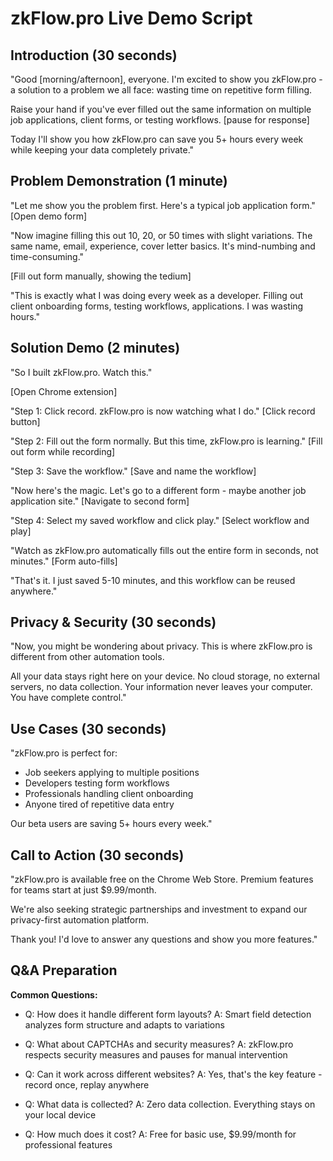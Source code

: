 # zkFlow.pro Live Demo Script

## Introduction (30 seconds)
"Good [morning/afternoon], everyone. I'm excited to show you zkFlow.pro - a solution to a problem we all face: wasting time on repetitive form filling.

Raise your hand if you've ever filled out the same information on multiple job applications, client forms, or testing workflows. [pause for response]

Today I'll show you how zkFlow.pro can save you 5+ hours every week while keeping your data completely private."

## Problem Demonstration (1 minute)
"Let me show you the problem first. Here's a typical job application form."
[Open demo form]

"Now imagine filling this out 10, 20, or 50 times with slight variations. The same name, email, experience, cover letter basics. It's mind-numbing and time-consuming."

[Fill out form manually, showing the tedium]

"This is exactly what I was doing every week as a developer. Filling out client onboarding forms, testing workflows, applications. I was wasting hours."

## Solution Demo (2 minutes)
"So I built zkFlow.pro. Watch this."

[Open Chrome extension]

"Step 1: Click record. zkFlow.pro is now watching what I do."
[Click record button]

"Step 2: Fill out the form normally. But this time, zkFlow.pro is learning."
[Fill out form while recording]

"Step 3: Save the workflow."
[Save and name the workflow]

"Now here's the magic. Let's go to a different form - maybe another job application site."
[Navigate to second form]

"Step 4: Select my saved workflow and click play."
[Select workflow and play]

"Watch as zkFlow.pro automatically fills out the entire form in seconds, not minutes."
[Form auto-fills]

"That's it. I just saved 5-10 minutes, and this workflow can be reused anywhere."

## Privacy & Security (30 seconds)
"Now, you might be wondering about privacy. This is where zkFlow.pro is different from other automation tools.

All your data stays right here on your device. No cloud storage, no external servers, no data collection. Your information never leaves your computer. You have complete control."

## Use Cases (30 seconds)
"zkFlow.pro is perfect for:
- Job seekers applying to multiple positions
- Developers testing form workflows  
- Professionals handling client onboarding
- Anyone tired of repetitive data entry

Our beta users are saving 5+ hours every week."

## Call to Action (30 seconds)
"zkFlow.pro is available free on the Chrome Web Store. Premium features for teams start at just $9.99/month.

We're also seeking strategic partnerships and investment to expand our privacy-first automation platform.

Thank you! I'd love to answer any questions and show you more features."

## Q&A Preparation
**Common Questions:**
- Q: How does it handle different form layouts?
  A: Smart field detection analyzes form structure and adapts to variations
  
- Q: What about CAPTCHAs and security measures?
  A: zkFlow.pro respects security measures and pauses for manual intervention
  
- Q: Can it work across different websites?
  A: Yes, that's the key feature - record once, replay anywhere
  
- Q: What data is collected?
  A: Zero data collection. Everything stays on your local device
  
- Q: How much does it cost?
  A: Free for basic use, $9.99/month for professional features
